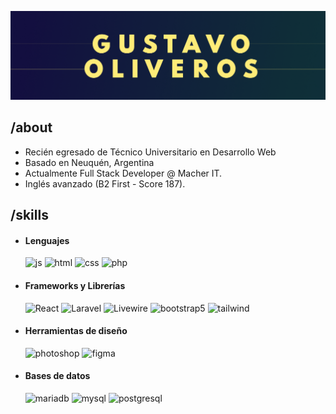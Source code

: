 <p align = center ><img src="https://github.com/GustavoOliveros/GustavoOliveros/blob/main/logo.png" alt="GUSTAVO OLIVEROS"> </p>

<div>

<h2> /about </h2>
  
- Recién egresado de Técnico Universitario en Desarrollo Web
- Basado en Neuquén, Argentina
- Actualmente Full Stack Developer @ Macher IT.
- Inglés avanzado (B2 First - Score 187).
  
<h2> /skills </h2>
  
- <h4> Lenguajes </h4>
  <img src = "https://img.shields.io/badge/JavaScript-323330?style=for-the-badge&logo=javascript&logoColor=F7DF1E" alt = "js" />
  <img src = "https://img.shields.io/badge/HTML5-E34F26?style=for-the-badge&logo=html5&logoColor=white" alt = "html" />
  <img src = "https://img.shields.io/badge/CSS3-1572B6?style=for-the-badge&logo=css3&logoColor=white" alt = "css" />
  <img src = "https://img.shields.io/badge/PHP-0F4C78?style=for-the-badge&logo=php&logoColor=white" alt = "php" />
  
- <h4> Frameworks y Librerías </h4>
    <img src = "https://img.shields.io/badge/React-17222A?style=for-the-badge&logo=react&logoColor=%2361DAFB" alt = "React" />
    <img src = "https://img.shields.io/badge/Laravel-E34F26?style=for-the-badge&logo=laravel&logoColor=white" alt = "Laravel" />
    <img src = "https://img.shields.io/badge/Livewire-e955fa?style=for-the-badge&logo=livewire&logoColor=white" alt = "Livewire" />
    <img src = "https://img.shields.io/badge/bootstrap-%23563D7C.svg?style=for-the-badge&logo=bootstrap&logoColor=white" alt = "bootstrap5" />
    <img src = "https://img.shields.io/badge/tailwind-3B9DE5?style=for-the-badge&logo=tailwindcss&logoColor=white" alt = "tailwind" />
         
- <h4> Herramientas de diseño </h4>
  <img src = "https://img.shields.io/badge/adobe%20photoshop-%2331A8FF.svg?style=for-the-badge&logo=adobe%20photoshop&logoColor=white" alt = "photoshop" />
  <img src = "https://img.shields.io/badge/figma-%23F24E1E.svg?style=for-the-badge&logo=figma&logoColor=white" alt = "figma" />

- <h4>Bases de datos</h4>
  <img src = "https://img.shields.io/badge/MariaDB-0F4C78?style=for-the-badge&logo=mariadb&logoColor=white" alt = "mariadb" />
  <img src = "https://img.shields.io/badge/MySQL-0F4C78?style=for-the-badge&logo=mysql&logoColor=white" alt = "mysql" />
  <img src = "https://img.shields.io/badge/PostgreSQL-479cc1?style=for-the-badge&logo=postgresql&logoColor=white" alt = "postgresql" />

</div>
